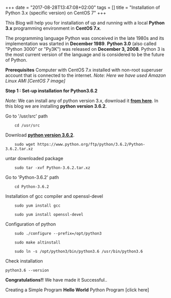 +++
date = "2017-08-28T13:47:08+02:00"
tags = []
title = "Installation of Python 3.x (specific version) on CentOS 7"
+++


This Blog will help you for installation of up and running with a local **Python 3.x** programming environment in **CentOS 7.x**.

The programming language Python was conceived in the late 1980s and its implementation was started in **December 1989**. **Python 3.0** (also called "Python 3000" or "Py3K") was released on **December 3, 2008**.
Python 3 is the most current version of the language and is considered to be the future of Python.

**Prerequisites**
Computer with CentOS 7.x installed with non-root superuser account that is connected to the internet.
*Note: Here we have used Amazon Linux AMI [CentOS 7 image]*

**Step 1 : Set-up installation for Python3.6.2**

*Note*: We can install any of python version 3.x, download it **[from here](https://www.python.org/ftp/python/)**. In this blog we are installing **python version 3.6.2**.

Go to '/usr/src' path

        cd /usr/src

Download **[python version 3.6.2](https://www.python.org/ftp/python/3.6.2/Python-3.6.2.tar.xz)**.

        sudo wget https://www.python.org/ftp/python/3.6.2/Python-3.6.2.tar.xz
untar downloaded package

        sudo tar -xvf Python-3.6.2.tar.xz
     
Go to 'Python-3.6.2' path

        cd Python-3.6.2

Installation of gcc compiler and  openssl-devel

        sudo yum install gcc

        sudo yum install openssl-devel

Configuration of python

        sudo ./configure --prefix=/opt/python3

        sudo make altinstall

        sudo ln -s /opt/python3/bin/python3.6 /usr/bin/python3.6
        
Check installation 

    python3.6 --version
    

**Congratulations!!** We have made it Successful..


Creating a Simple Program **Hello World** Python Program [click here]

